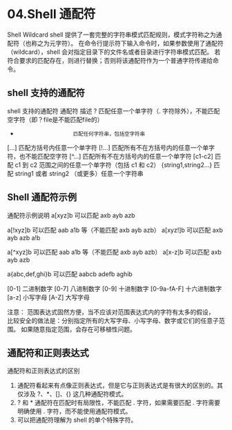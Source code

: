 # 04.Shell 通配符

Shell Wildcard
shell 提供了一套完整的字符串模式匹配规则，模式字符称之为通配符（也称之为元字符）。
在命令行提示符下输入命令时，如果参数使用了通配符（wildcard），shell 会对指定目录下的文件名或者目录进行字符串模式匹配。
若符合要求的匹配存在，则进行替换；否则将该通配符作为一个普通字符传递给命令。

## shell 支持的通配符

shell 支持的通配符
 通配符                   描述
 ?                       匹配任意一个单字符（. 字符除外），不能匹配空字符（即？file是不能匹配file的）
 *                       匹配任何字符串，包括空字符串
 [...]                   匹配方括号内任意一个单字符
 [!...]                  匹配所有不在方括号内的任意一个单字符，也不能匹配空字符
 [^...]                  匹配所有不在方括号内的任意一个单字符
 [c1-c2]                 匹配 c1 到 c2 范围之间的任意一个单字符（包括 c1 和 c2）
 {string1,string2...}    匹配 string1 或者 string2 （或更多）任意一个字符串

## Shell 通配符示例

通配符示例说明
 a[xyz]b                            可以匹配 axb ayb azb

 a[!xyz]b                           可以匹配 aab a1b 等（不能匹配 axb ayb azb）
 a[xyz!]b                           可以匹配 axb ayb azb a!b

 a[^xyz]b                           可以匹配 aab a1b 等（不能匹配 axb ayb azb）
 a[x-z]b                            可以匹配 axb ayb azb

 a{abc,def,ghi}b                    可以匹配 aabcb adefb aghib

 [0-1]                              二进制数字
 [0-7]                              八进制数字
 [0-9]                              十进制数字
 [0-9a-fA-F]                        十六进制数字
 [a-z]                              小写字母
 [A-Z]                              大写字母

注意：
范围表达式固然方便，当不应该对范围表达式内的字符有太多的假设，  
比较安全的做法是：分别指定所有的大写字母、小写字母、数字或它们的任意子范围。
如果随意指定范围，会存在可移植性问题。  


## 通配符和正则表达式

通配符和正则表达式的区别  

1. 通配符看起来有点像正则表达式，但是它与正则表达式是有很大的区别的。其仅涉及 ?、*、[]、{} 这几种通配符模式。
2. ? 和 * 通配符在匹配时有局限性，不能匹配 . 字符，如果需要匹配 . 字符需要明确使用 . 字符，而不能使用通配符模式。
3. 可以把通配符理解为 shell 的单个特殊字符。


